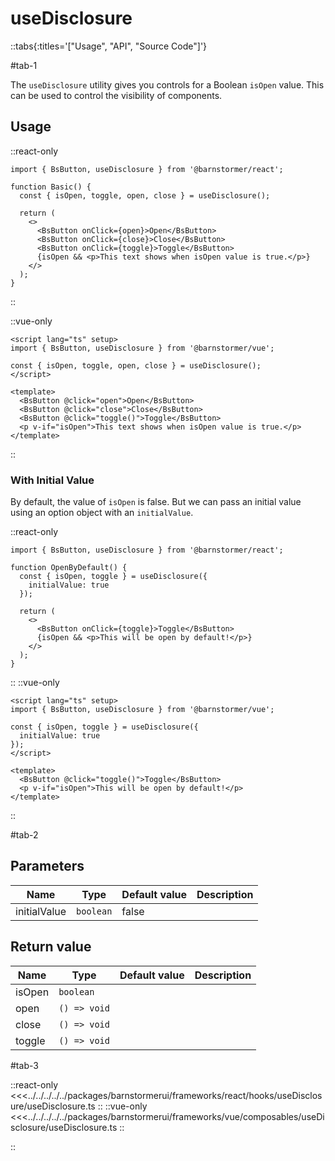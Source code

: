 # useDisclosure

::tabs{:titles='["Usage", "API", "Source Code"]'}

#tab-1

The `useDisclosure` utility gives you controls for a Boolean `isOpen` value. This can be used to control the visibility of components.

## Usage



::react-only
```tsx
import { BsButton, useDisclosure } from '@barnstormer/react';

function Basic() {
  const { isOpen, toggle, open, close } = useDisclosure();

  return (
    <>
      <BsButton onClick={open}>Open</BsButton>
      <BsButton onClick={close}>Close</BsButton>
      <BsButton onClick={toggle}>Toggle</BsButton>
      {isOpen && <p>This text shows when isOpen value is true.</p>}
    </>
  );
}
```
::

::vue-only
```vue
<script lang="ts" setup>
import { BsButton, useDisclosure } from '@barnstormer/vue';

const { isOpen, toggle, open, close } = useDisclosure();
</script>

<template>
  <BsButton @click="open">Open</BsButton>
  <BsButton @click="close">Close</BsButton>
  <BsButton @click="toggle()">Toggle</BsButton>
  <p v-if="isOpen">This text shows when isOpen value is true.</p>
</template>
```


::



### With Initial Value

By default, the value of `isOpen` is false. But we can pass an initial value using an option object with an `initialValue`.



::react-only
```tsx
import { BsButton, useDisclosure } from '@barnstormer/react';

function OpenByDefault() {
  const { isOpen, toggle } = useDisclosure({ 
    initialValue: true
  });

  return (
    <>
      <BsButton onClick={toggle}>Toggle</BsButton>
      {isOpen && <p>This will be open by default!</p>}
    </>
  );
}
```
::
::vue-only
```vue
<script lang="ts" setup>
import { BsButton, useDisclosure } from '@barnstormer/vue';

const { isOpen, toggle } = useDisclosure({ 
  initialValue: true
});
</script>

<template>
  <BsButton @click="toggle()">Toggle</BsButton>
  <p v-if="isOpen">This will be open by default!</p>
</template>
```
::


#tab-2

## Parameters

| Name         | Type      | Default value | Description |
| ------------ | --------- | ------------- | ----------- |
| initialValue | `boolean` | false         |             |

## Return value

| Name   | Type         | Default value | Description |
| ------ | ------------ | ------------- | ----------- |
| isOpen | `boolean`    |               |             |
| open   | `() => void` |               |             |
| close  | `() => void` |               |             |
| toggle | `() => void` |               |             |

#tab-3


::react-only
<<<../../../../../packages/barnstormerui/frameworks/react/hooks/useDisclosure/useDisclosure.ts
::
::vue-only
<<<../../../../../packages/barnstormerui/frameworks/vue/composables/useDisclosure/useDisclosure.ts
::


::
